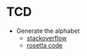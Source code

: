 # TCD

- Generate the alphabet
  - [stackoverflow](https://stackoverflow.com/questions/45343345/is-there-a-simple-way-to-generate-the-lowercase-and-uppercase-english-alphabet-i/45344161)
  - [rosetta code](https://rosettacode.org/wiki/Generate_lower_case_ASCII_alphabet)
